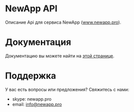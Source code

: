 # NewApp API
Описание Api для сервиса NewApp (www.newapp.pro).


# Документация
Документацию вы можете найти на [этой странице](../../wiki/API-Documentation).


# Поддержка 
У вас есть вопросы или предложения? Свяжитесь с нами:
* skype: newapp.pro
* email: info@newapp.pro
